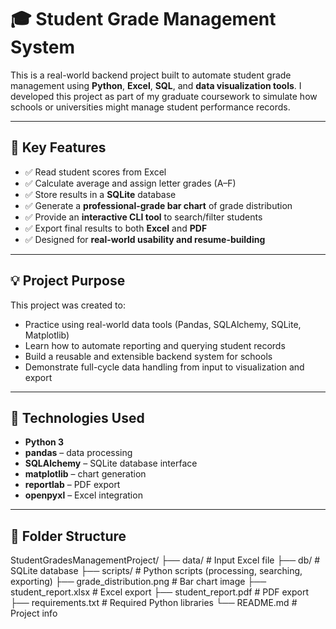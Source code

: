 # 🎓 Student Grade Management System

This is a real-world backend project built to automate student grade management using **Python**, **Excel**, **SQL**, and **data visualization tools**. I developed this project as part of my graduate coursework to simulate how schools or universities might manage student performance records.

---

## 📌 Key Features

- ✅ Read student scores from Excel
- ✅ Calculate average and assign letter grades (A–F)
- ✅ Store results in a **SQLite** database
- ✅ Generate a **professional-grade bar chart** of grade distribution
- ✅ Provide an **interactive CLI tool** to search/filter students
- ✅ Export final results to both **Excel** and **PDF**
- ✅ Designed for **real-world usability and resume-building**

---

## 💡 Project Purpose

This project was created to:
- Practice using real-world data tools (Pandas, SQLAlchemy, SQLite, Matplotlib)
- Learn how to automate reporting and querying student records
- Build a reusable and extensible backend system for schools
- Demonstrate full-cycle data handling from input to visualization and export

---

## 🧠 Technologies Used

- **Python 3**
- **pandas** – data processing
- **SQLAlchemy** – SQLite database interface
- **matplotlib** – chart generation
- **reportlab** – PDF export
- **openpyxl** – Excel integration

---

## 📁 Folder Structure

StudentGradesManagementProject/
├── data/ # Input Excel file
├── db/ # SQLite database
├── scripts/ # Python scripts (processing, searching, exporting)
├── grade_distribution.png # Bar chart image
├── student_report.xlsx # Excel export
├── student_report.pdf # PDF export
├── requirements.txt # Required Python libraries
└── README.md # Project info


